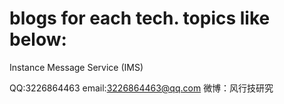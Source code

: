 # blogs for each tech. topics like below:

Instance Message Service (IMS)

QQ:3226864463 
email:3226864463@qq.com
微博：风行技研究
